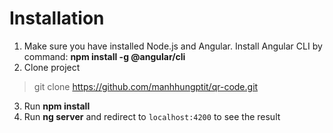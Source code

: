# Installation

 1. Make sure you have installed Node.js and Angular. Install Angular CLI by command: **npm install -g @angular/cli**
 2. Clone project

> git clone https://github.com/manhhungptit/qr-code.git

 3. Run **npm install**
 4. Run **ng server** and redirect to `localhost:4200` to see the result